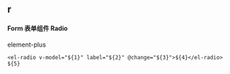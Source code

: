 ## r
#### Form 表单组件 Radio
element-plus <el-radio>
```
<el-radio v-model="${1}" label="${2}" @change="${3}">${4}</el-radio>
${5}
```